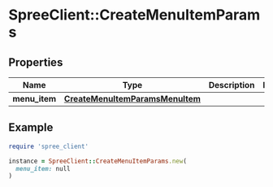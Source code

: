 # SpreeClient::CreateMenuItemParams

## Properties

| Name | Type | Description | Notes |
| ---- | ---- | ----------- | ----- |
| **menu_item** | [**CreateMenuItemParamsMenuItem**](CreateMenuItemParamsMenuItem.md) |  |  |

## Example

```ruby
require 'spree_client'

instance = SpreeClient::CreateMenuItemParams.new(
  menu_item: null
)
```

